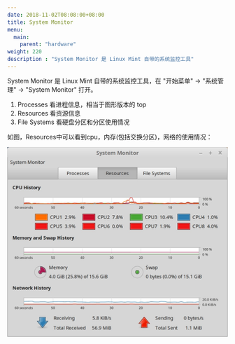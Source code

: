```yaml
---
date: 2018-11-02T08:08:00+08:00
title: System Monitor
menu:
  main:
    parent: "hardware"
weight: 220
description : "System Monitor 是 Linux Mint 自带的系统监控工具"
---
```


System Monitor 是 Linux Mint 自带的系统监控工具，在 "开始菜单" -> "系统管理" -> "System Monitor" 打开。

1. Processes 看进程信息，相当于图形版本的 top
2. Resources 看资源信息
3. File Systems 看硬盘分区和分区使用情况

如图，Resources中可以看到cpu，内存(包括交换分区)，网络的使用情况：

![](images/system_monitor.jpg)

